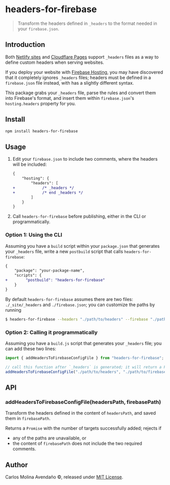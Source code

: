 # headers-for-firebase
> Transform the headers defined in `_headers` to the format needed in your `firebase.json`.

## Introduction
Both [Netlify sites] and [Cloudflare Pages] support `_headers` files as a way to define custom headers when serving websites.

If you deploy your website with [Firebase Hosting], you may have discovered that it completely ignores `_headers` files; headers must be defined in a `firebase.json` file instead, with has a slightly different syntax.

This package grabs your `_headers` file, parse the rules and convert them into Firebase's format, and insert them within `firebase.json`'s `hosting.headers` property for you.

## Install
``` bash
npm install headers-for-firebase
```

## Usage
1. Edit your `firebase.json` to include two comments, where the headers will be included:
    ``` diff
    {
        "hosting": {
            "headers": [
    +            /* _headers */
    +            /* end _headers */
            ]
        }
    }
    ```
1. Call `headers-for-firebase` before publishing, either in the CLI or programmatically.

### Option 1: Using the CLI
Assuming you have a `build` script within your `package.json` that generates your `_headers` file, write a new `postbuild` script that calls `headers-for-firebase`:

``` diff
{
    "package": "your-package-name",
    "scripts": {
+        "postbuild": "headers-for-firebase"
    }
}
```

By default `headers-for-firebase` assumes there are two files: `./_site/_headers` and `./firebase.json`; you can customize the paths by running

``` bash
$ headers-for-firebase --headers "./path/to/headers" --firebase "./path/to/firebase.json"
```

### Option 2: Calling it programmatically
Assuming you have a `build.js` script that generates your `_headers` file; you can add these two lines:

``` javascript
import { addHeadersToFirebaseConfigFile } from "headers-for-firebase";

// call this function after `_headers` is generated; it will return a Promise
addHeadersToFirebaseConfigFile("./path/to/headers", "./path/to/firebase.json");
```

## API
### addHeadersToFirebaseConfigFile(headersPath, firebasePath)
Transform the headers defined in the content of `headersPath`, and saved them in `firebasePath`.

Returns a `Promise` with the number of targets successfully added; rejects if
- any of the paths are unavailable, or
- the content of `firebasePath` does not include the two required comments.

[Netlify sites]: https://docs.netlify.com/routing/headers/ "Netlify _headers documentation"
[Cloudflare Pages]: https://developers.cloudflare.com/pages/platform/headers "CloudFlare _headers documentation"
[Firebase Hosting]: https://firebase.google.com/docs/hosting/full-config#glob_pattern_matching

## Author
Carlos Molina Avendaño ©, released under [MIT License](./LICENSE).
